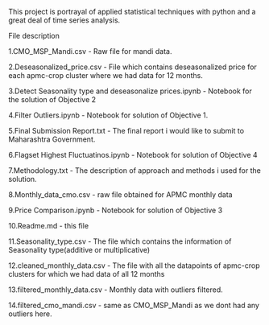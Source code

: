 ﻿This project is portrayal of applied statistical techniques with python and a great deal of time series analysis.




File description


1.CMO_MSP_Mandi.csv - Raw file for mandi data.

2.Deseasonalized_price.csv - File which contains deseasonalized price for each apmc-crop cluster where we had data for 12 months.

3.Detect Seasonality type and deseasonalize prices.ipynb - Notebook for the solution of Objective 2

4.Filter Outliers.ipynb - Notebook for solution of Objective 1.

5.Final Submission Report.txt - The final report i would like to submit to Maharashtra Government.

6.Flagset Highest Fluctuatinos.ipynb - Notebook for solution of Objective 4

7.Methodology.txt - The description of approach and methods i used for the solution.

8.Monthly_data_cmo.csv - raw file obtained for APMC monthly data

9.Price Comparison.ipynb - Notebook for solution of Objective 3

10.Readme.md - this file

11.Seasonality_type.csv - The file which contains the information of Seasonality type(additive or multiplicative)

12.cleaned_monthly_data.csv - The file with all the datapoints of apmc-crop clusters for which we had data of all 12 months

13.filtered_monthly_data.csv - Monthly data with outliers filtered.

14.filtered_cmo_mandi.csv - same as CMO_MSP_Mandi as we dont had any outliers here.
